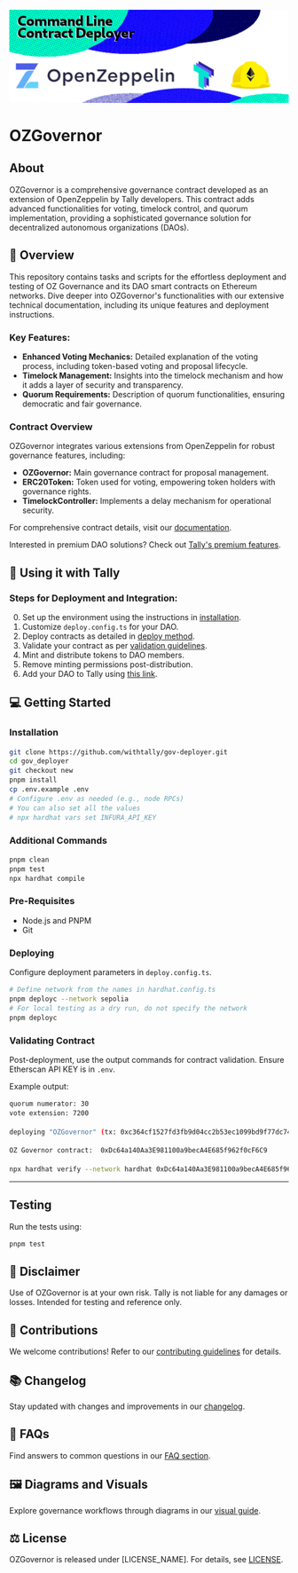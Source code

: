 
![Theme image for repository](resources/banner.png)
# OZGovernor

## About

OZGovernor is a comprehensive governance contract developed as an extension of OpenZeppelin by Tally developers. This contract adds advanced functionalities for voting, timelock control, and quorum implementation, providing a sophisticated governance solution for decentralized autonomous organizations (DAOs).

## 📗 Overview

This repository contains tasks and scripts for the effortless deployment and testing of OZ Governance and its DAO smart contracts on Ethereum networks. Dive deeper into OZGovernor's functionalities with our extensive technical documentation, including its unique features and deployment instructions.

### Key Features:

- **Enhanced Voting Mechanics:** Detailed explanation of the voting process, including token-based voting and proposal lifecycle.
- **Timelock Management:** Insights into the timelock mechanism and how it adds a layer of security and transparency.
- **Quorum Requirements:** Description of quorum functionalities, ensuring democratic and fair governance.

### Contract Overview

OZGovernor integrates various extensions from OpenZeppelin for robust governance features, including:

- **OZGovernor:** Main governance contract for proposal management.
- **ERC20Token:** Token used for voting, empowering token holders with governance rights.
- **TimelockController:** Implements a delay mechanism for operational security.

For comprehensive contract details, visit our [documentation](https://docs.tally.xyz).

Interested in premium DAO solutions? Check out [Tally's premium features](https://docs.tally.xyz/premium-features).

## 🧐 Using it with Tally

### Steps for Deployment and Integration:

0. Set up the environment using the instructions in [installation](#installation).
1. Customize `deploy.config.ts` for your DAO.
2. Deploy contracts as detailed in [deploy method](#deploying).
3. Validate your contract as per [validation guidelines](#validating-contract).
4. Mint and distribute tokens to DAO members.
5. Remove minting permissions post-distribution.
6. Add your DAO to Tally using [this link](https://www.tally.xyz/add-a-dao).

## 💻 Getting Started

### Installation

```bash
git clone https://github.com/withtally/gov-deployer.git
cd gov_deployer
git checkout new
pnpm install
cp .env.example .env
# Configure .env as needed (e.g., node RPCs)
# You can also set all the values 
# npx hardhat vars set INFURA_API_KEY
```

### Additional Commands

```bash
pnpm clean
pnpm test
npx hardhat compile
```

### Pre-Requisites

- Node.js and PNPM
- Git

### Deploying

Configure deployment parameters in `deploy.config.ts`. 

```bash
# Define network from the names in hardhat.config.ts
pnpm deployc --network sepolia
# For local testing as a dry run, do not specify the network
pnpm deployc
```

### Validating Contract

Post-deployment, use the output commands for contract validation. Ensure Etherscan API KEY is in `.env`.

Example output:

```bash
quorum numerator: 30 
vote extension: 7200 

deploying "OZGovernor" (tx: 0xc364cf1527fd3fb9d04cc2b53ec1099bd9f77dc745d6932060a06b4fdb2f98f9)...: deployed at 0xDc64a140Aa3E981100a9becA4E685f962f0cF6C9 with 4800366 gas

OZ Governor contract:  0xDc64a140Aa3E981100a9becA4E685f962f0cF6C9

npx hardhat verify --network hardhat 0xDc64a140Aa3E981100a9becA4E685f962f0cF6C9 "EXAMPLE GROUP" 0xCf7Ed3AccA5a467e9e704C703E8D87F634fB0Fc9 0xe7f1725E7734CE288F8367e1Bb143E90bb3F0512 7200 50400 0 30 7200
```

----------


## Testing

Run the tests using:

```bash
pnpm test
```

## 🚨 Disclaimer

Use of OZGovernor is at your own risk. Tally is not liable for any damages or losses. Intended for testing and reference only.

## 🤝 Contributions

We welcome contributions! Refer to our [contributing guidelines](CONTRIBUTING.md) for details.

## 📚 Changelog

Stay updated with changes and improvements in our [changelog](CHANGELOG.md).

## 📖 FAQs

Find answers to common questions in our [FAQ section](FAQ.md).

## 🖼️ Diagrams and Visuals

Explore governance workflows through diagrams in our [visual guide](VISUAL_GUIDE.md).

## ⚖️ License

OZGovernor is released under [LICENSE_NAME]. For details, see [LICENSE](LICENSE.md).
